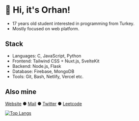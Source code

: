 # 👋 Hi, it's Orhan!

* 17 years old student interested in programming from Turkey.
* Mostly focused on web platform.

## Stack
* Languages: C, JavaScript, Python
* Frontend: Tailwind CSS + Nuxt.js, SvelteKit
* Backend: Node.js, Flask
* Database: Firebase, MongoDB
* Tools: Git, Bash, Netlify, Vercel etc.

## Also mine

[Website](https://orhanemre.vercel.app/) ●
[Mail](mailto:orhanemre.dev@gmail.com) ●
[Twitter](https://twitter.com/orhanemredkcgl) ●
[Leetcode](https://leetcode.com/orhanemree)

[![Top Langs](https://github-readme-stats.vercel.app/api/top-langs/?username=orhanemree&layout=compact&langs_count=4)](https://github.com/anuraghazra/github-readme-stats)
